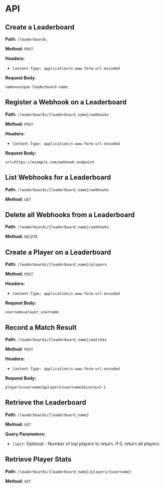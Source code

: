 # API

## Create a Leaderboard

**Path:** `/leaderboards`

**Method:** `POST`

**Headers:**

- `Content-Type: application/x-www-form-url-encoded`

**Request Body**:

```x-www-form-urlencoded
name=unique-leaderboard-name
```

## Register a Webhook on a Leaderboard

**Path:** `/leaderboards/{leaderboard_name}/webhooks`

**Method:** `POST`

**Headers:**

- `Content-Type: application/x-www-form-url-encoded`

**Request Body:**

```x-www-form-urlencoded
url=https://example.com/webhook-endpoint
```

## List Webhooks for a Leaderboard

**Path:** `/leaderboards/{leaderboard_name}/webhooks`

**Method:** `GET`

## Delete all Webhooks from a Leaderboard

**Path:** `/leaderboards/{leaderboard_name}/webhooks`

**Method:** `DELETE`

## Create a Player on a Leaderboard

**Path:** `/leaderboards/{leaderboard_name}/players`

**Method:** `POST`

**Headers:**

- `Content-Type: application/x-www-form-url-encoded`

**Request Body:**

```x-www-form-urlencoded
username=player_username
```
## Record a Match Result

**Path:** `/leaderboards/{leaderboard_name}/matches`

**Method**: `POST`

**Headers:**

- `Content-Type: application/x-www-form-url-encoded`

**Request Body:**

```x-www-form-urlencoded
player1=username1&player2=username2&score=2-1
```

## Retrieve the Leaderboard

**Path:** `/leaderboards/{leaderboard_name}`

**Method:** `GET`

**Query Parameters:**

- `limit`: Optional - Number of top players to return. If 0, return all players.

## Retrieve Player Stats

**Path:** `/leaderboards/{leaderboard_name}/players/{username}`

**Method:** `GET`

